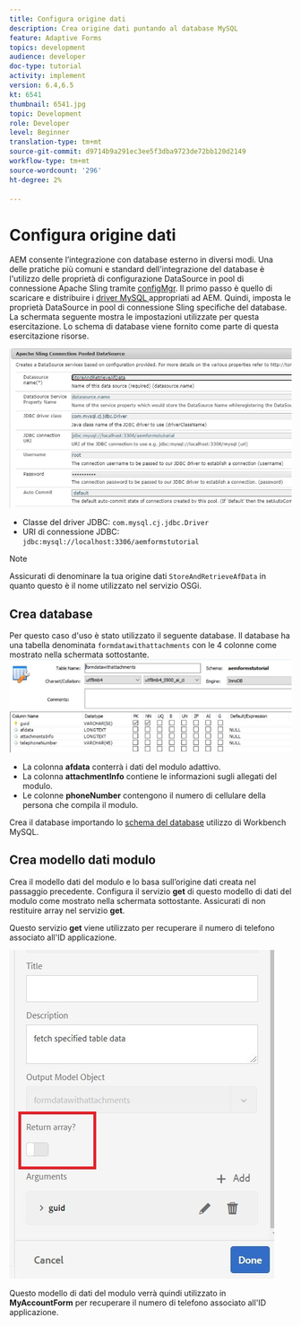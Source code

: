 ```yaml
---
title: Configura origine dati
description: Crea origine dati puntando al database MySQL
feature: Adaptive Forms
topics: development
audience: developer
doc-type: tutorial
activity: implement
version: 6.4,6.5
kt: 6541
thumbnail: 6541.jpg
topic: Development
role: Developer
level: Beginner
translation-type: tm+mt
source-git-commit: d9714b9a291ec3ee5f3dba9723de72bb120d2149
workflow-type: tm+mt
source-wordcount: '296'
ht-degree: 2%

---
```



# Configura origine dati

AEM consente l’integrazione con database esterno in diversi modi. Una delle pratiche più comuni e standard dell&#39;integrazione del database è l&#39;utilizzo delle proprietà di configurazione DataSource in pool di connessione Apache Sling tramite [configMgr](http://localhost:4502/system/console/configMgr).
Il primo passo è quello di scaricare e distribuire i [driver MySQL ](https://mvnrepository.com/artifact/mysql/mysql-connector-java) appropriati ad AEM.
Quindi, imposta le proprietà DataSource in pool di connessione Sling specifiche del database. La schermata seguente mostra le impostazioni utilizzate per questa esercitazione. Lo schema di database viene fornito come parte di questa esercitazione risorse.

![sorgente dati](assets/data-source.JPG)


* Classe del driver JDBC: `com.mysql.cj.jdbc.Driver`
* URI di connessione JDBC: `jdbc:mysql://localhost:3306/aemformstutorial`

>[!NOTE]
>Assicurati di denominare la tua origine dati `StoreAndRetrieveAfData` in quanto questo è il nome utilizzato nel servizio OSGi.


## Crea database


Per questo caso d&#39;uso è stato utilizzato il seguente database. Il database ha una tabella denominata `formdatawithattachments` con le 4 colonne come mostrato nella schermata sottostante.
![base dati](assets/table-schema.JPG)

* La colonna **afdata** conterrà i dati del modulo adattivo.
* La colonna **attachmentInfo** contiene le informazioni sugli allegati del modulo.
* Le colonne **phoneNumber** contengono il numero di cellulare della persona che compila il modulo.

Crea il database importando lo [schema del database](assets/data-base-schema.sql)
utilizzo di Workbench MySQL.

## Crea modello dati modulo

Crea il modello dati del modulo e lo basa sull’origine dati creata nel passaggio precedente.
Configura il servizio **get** di questo modello di dati del modulo come mostrato nella schermata sottostante.
Assicurati di non restituire array nel servizio **get**.

Questo servizio **get** viene utilizzato per recuperare il numero di telefono associato all&#39;ID applicazione.

![get-service](assets/get-service.JPG)

Questo modello di dati del modulo verrà quindi utilizzato in **MyAccountForm** per recuperare il numero di telefono associato all&#39;ID applicazione.
